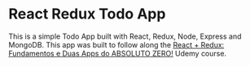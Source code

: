 # React Redux Todo App
This is a simple Todo App built with React, Redux, Node, Express and MongoDB.
This app was built to follow along the [React + Redux: Fundamentos e Duas Apps do ABSOLUTO ZERO!](https://www.udemy.com/react-redux-pt/learn/v4/overview) Udemy course.
